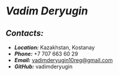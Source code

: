 # ***Vadim Deryugin***
## ***Contacts:***
- ***Location:*** Kazakhstan, Kostanay
- ***Phone:*** +7 707 663 60 29
- ***Email:*** vadimderyugin10reg@gmail.com
- ***GitHub:*** vadimderyugin

